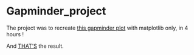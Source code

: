# Gapminder_project

The project was to recreate [this gapminder plot](https://blogdotbighistoryprojectdotcom.files.wordpress.com/2017/05/gapminder1.png?w=712) with matplotlib only, in 4 hours !

And [THAT'S](https://github.com/alexandrahoussin/Gapminder_project/blob/main/gapminder_matplotlib.png) the result. 
